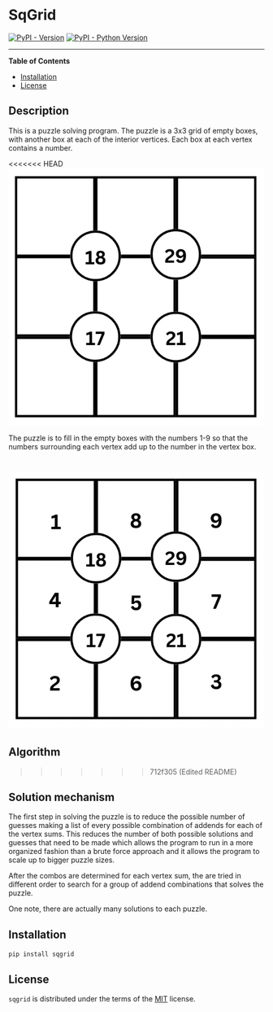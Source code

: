 # SqGrid

[![PyPI - Version](https://img.shields.io/pypi/v/sqgrid.svg)](https://pypi.org/project/sqgrid)
[![PyPI - Python Version](https://img.shields.io/pypi/pyversions/sqgrid.svg)](https://pypi.org/project/sqgrid)

-----

**Table of Contents**

- [Installation](#installation)
- [License](#license)

## Description

This is a puzzle solving program. The puzzle is a 3x3 grid of empty boxes, with another box at each of the interior vertices. Each box at each vertex contains a number.

<<<<<<< HEAD
![Sums puzzle](images/puzzle_sums.png)

The puzzle is to fill in the empty boxes with the numbers 1-9 so that the numbers surrounding each vertex add up to the number in the vertex box.

![Sums puzzle solved](images/puzzle_sums_solved.png)
=======
## Algorithm
>>>>>>> 712f305 (Edited README)

## Solution mechanism

The first step in solving the puzzle is to reduce the possible number of guesses making a list of every possible combination of addends for each of the vertex sums. This reduces the number of both possible solutions and guesses that need to be made which allows the program to run in a more organized fashion than a brute force approach and it allows the program to scale up to bigger puzzle sizes.

After the combos are determined for each vertex sum, the are tried in different order to search for a group of addend combinations that solves the puzzle.

One note, there are actually many solutions to each puzzle.


## Installation

```console
pip install sqgrid
```

## License

`sqgrid` is distributed under the terms of the [MIT](https://spdx.org/licenses/MIT.html) license.
